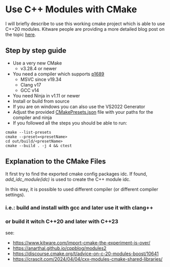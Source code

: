 # Use C++ Modules with CMake

I will briefly describe to use this working cmake project which is able to use C++20 modules. Kitware people are providing a more detailed blog post on the topic [here](https://www.kitware.com/import-cmake-c20-modules/).

## Step by step guide
- Use a very new CMake
   - v3.28.4 or newer
- You need a compiler which supports [p1689](https://www.open-std.org/jtc1/sc22/wg21/docs/papers/2022/p1689r5.html)
  - MSVC since v19.34
  - Clang v17
  - GCC v14
- You need Ninja in v1.11 or newer
- Install or build from source
- If you are on windows you can also use the VS2022 Generator
- Adjust the provided [CMakePresets.json](CMakePresets.json) file with your paths for the compiler and ninja
- If you followed all the steps you should be able to run:

```
cmake --list-presets
cmake --preset=<presetName>
cd out/build/<presetName>
cmake --build . -j 4 && ctest
```

## Explanation to the CMake Files

It first try to find the exported cmake config packages idc.
If found, *add_idc_module(idc)* is used to create the C++ module idc.

In this way, it is possible to used different compiler (or different compiler settings).

### i.e.: build and install with gcc and later use it with clang++
### or build it witch C++20 and later with C++23

see:
- https://www.kitware.com/import-cmake-the-experiment-is-over/
- https://anarthal.github.io/cppblog/modules2
- https://discourse.cmake.org/t/advice-on-c-20-modules-boost/10641
- https://crascit.com/2024/04/04/cxx-modules-cmake-shared-libraries/
